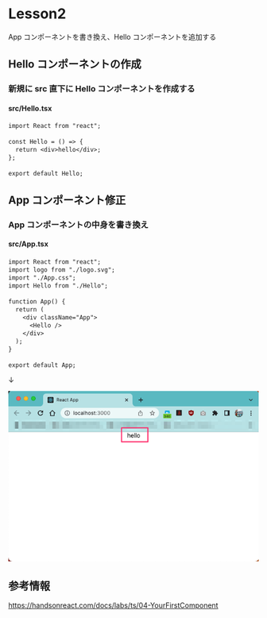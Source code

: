 # Lesson2

App コンポーネントを書き換え、Hello コンポーネントを追加する

## Hello コンポーネントの作成

### 新規に src 直下に Hello コンポーネントを作成する

#### src/Hello.tsx

```
import React from "react";

const Hello = () => {
  return <div>hello</div>;
};

export default Hello;
```

## App コンポーネント修正

### App コンポーネントの中身を書き換え

#### src/App.tsx

```
import React from "react";
import logo from "./logo.svg";
import "./App.css";
import Hello from "./Hello";

function App() {
  return (
    <div className="App">
      <Hello />
    </div>
  );
}

export default App;

```

↓

![sample](https://raw.githubusercontent.com/mshige1979/frontend_samples/image/react/images/lesson2/0001.png)

## 参考情報

https://handsonreact.com/docs/labs/ts/04-YourFirstComponent
